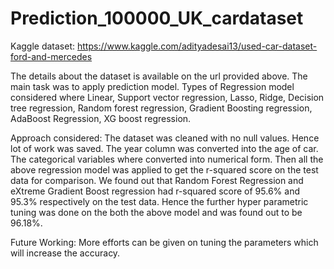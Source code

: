 # Prediction_100000_UK_cardataset
Kaggle dataset: https://www.kaggle.com/adityadesai13/used-car-dataset-ford-and-mercedes

The details about the dataset is available on the url provided above.
The main task was to apply prediction model.
Types of Regression model considered where Linear, Support vector regression,
Lasso, Ridge, Decision tree regression, Random forest regression, Gradient Boosting regression,
AdaBoost Regression, XG boost regression.

Approach considered:
The dataset was cleaned with no null values. Hence lot of work was saved.
The year column was converted into the age of car. The categorical variables where converted into numerical form. 
Then all the above regression model was applied to get the r-squared score on the test data for comparison.
We found out that Random Forest Regression and eXtreme Gradient Boost regression had r-squared score of 95.6% and 95.3% respectively on the test data. 
Hence the further hyper parametric tuning was done on the both the above model and was found out to be 96.18%.

Future Working:
More efforts can be given on tuning the parameters which will increase the accuracy. 
